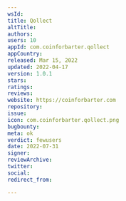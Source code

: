 ```yaml
---
wsId: 
title: Qollect
altTitle: 
authors: 
users: 10
appId: com.coinforbarter.qollect
appCountry: 
released: Mar 15, 2022
updated: 2022-04-17
version: 1.0.1
stars: 
ratings: 
reviews: 
website: https://coinforbarter.com
repository: 
issue: 
icon: com.coinforbarter.qollect.png
bugbounty: 
meta: ok
verdict: fewusers
date: 2022-07-31
signer: 
reviewArchive: 
twitter: 
social: 
redirect_from: 

---
```


